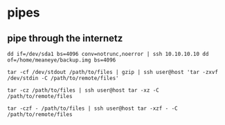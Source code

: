 # pipes
## pipe through the internetz
	dd if=/dev/sda1 bs=4096 conv=notrunc,noerror | ssh 10.10.10.10 dd of=/home/meaneye/backup.img bs=4096
	
	tar -cf /dev/stdout /path/to/files | gzip | ssh user@host 'tar -zxvf /dev/stdin -C /path/to/remote/files'
	
	tar -cz /path/to/files | ssh user@host tar -xz -C /path/to/remote/files
	
	tar -czf - /path/to/files | ssh user@host tar -xzf - -C /path/to/remote/files